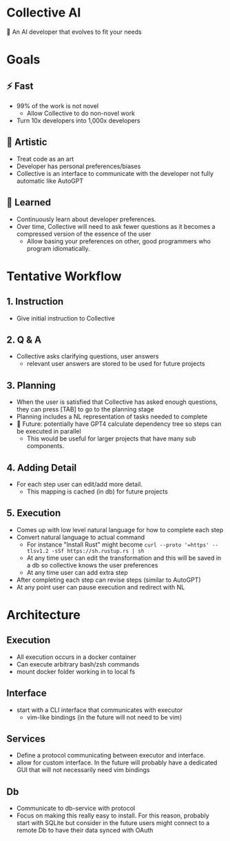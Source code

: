 # Collective AI
🦾 An AI developer that evolves to fit your needs

# Goals

## ⚡ Fast

- 99% of the work is not novel
    - Allow Collective to do non-novel work 
- Turn 10x developers into 1,000x developers

## 🎨 Artistic

- Treat code as an art
- Developer has personal preferences/biases
- Collective is an interface to communicate with the developer not fully automatic like AutoGPT

## 🧠 Learned

- Continuously learn about developer preferences.
- Over time, Collective will need to ask fewer questions as it becomes a compressed version of the essence of the user
    - Allow basing your preferences on other, good programmers who program idiomatically.

# Tentative Workflow

## 1. Instruction

- Give initial instruction to Collective

## 2. Q & A

- Collective asks clarifying questions, user answers
    - relevant user answers are stored to be used for future projects

## 3. Planning

- When the user is satisfied that Collective has asked enough questions, they can press [TAB] to go to the planning stage
- Planning includes a NL representation of tasks needed to complete
- 🤔 Future: potentially have GPT4 calculate dependency tree so steps can be executed in parallel
    - This would be useful for larger projects that have many sub components.

## 4. Adding Detail

- For each step user can edit/add more detail. 
    - This mapping is cached (in db) for future projects

## 5. Execution

- Comes up with low level natural language for how to complete each step
- Convert natural language to actual command
  - For instance "Install Rust" might become `curl --proto '=https' --tlsv1.2 -sSf https://sh.rustup.rs | sh`
  - At any time user can edit the transformation and this will be saved in a db so collective knows the user preferences
  - At any time user can add extra step
- After completing each step can revise steps (similar to AutoGPT)
- At any point user can pause execution and redirect with NL

# Architecture

## Execution

- All execution occurs in a docker container
- Can execute arbitrary bash/zsh commands
- mount docker folder working in to local fs

## Interface

- start with a CLI interface that communicates with executor
    - vim-like bindings (in the future will not need to be vim)

## Services

- Define a protocol communicating between executor and interface.
- allow for custom interface. In the future will probably have a dedicated GUI that will not necessarily need vim bindings

## Db

- Communicate to db-service with protocol
- Focus on making this really easy to install. For this reason, probably start with SQLite but consider in the future users might connect to a remote Db to have their data synced with OAuth

